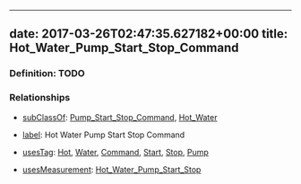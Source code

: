
---
date: 2017-03-26T02:47:35.627182+00:00
title: Hot_Water_Pump_Start_Stop_Command
---
### Definition: TODO

### Relationships

* [subClassOf](http://www.w3.org/2000/01/rdf-schema#subClassOf): [Pump_Start_Stop_Command](https://brickschema.org/schema/1.0/Brick#Pump_Start_Stop_Command), [Hot_Water](https://brickschema.org/schema/1.0/Brick#Hot_Water)

* [label](http://www.w3.org/2000/01/rdf-schema#label): Hot Water Pump Start Stop Command

* [usesTag](https://brickschema.org/schema/1.0/BrickFrame#usesTag): [Hot](https://brickschema.org/schema/1.0/BrickTag#Hot), [Water](https://brickschema.org/schema/1.0/BrickTag#Water), [Command](https://brickschema.org/schema/1.0/BrickTag#Command), [Start](https://brickschema.org/schema/1.0/BrickTag#Start), [Stop](https://brickschema.org/schema/1.0/BrickTag#Stop), [Pump](https://brickschema.org/schema/1.0/BrickTag#Pump)

* [usesMeasurement](https://brickschema.org/schema/1.0/BrickFrame#usesMeasurement): [Hot_Water_Pump_Start_Stop](https://brickschema.org/schema/1.0/Brick#Hot_Water_Pump_Start_Stop)
